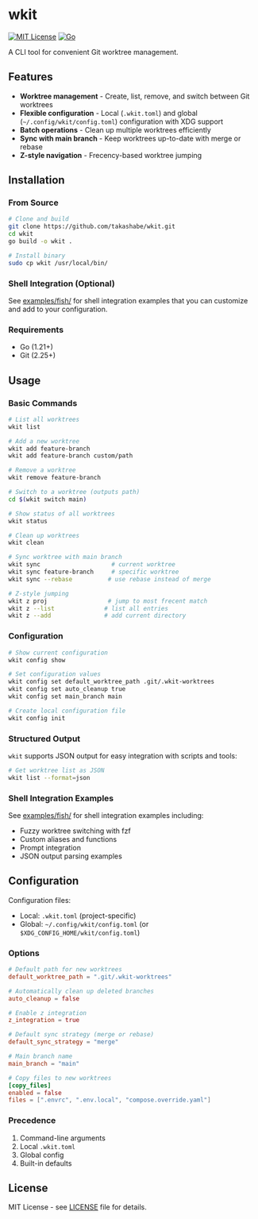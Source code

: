 # wkit

[![MIT License](https://img.shields.io/badge/license-MIT-blue.svg)](LICENSE)
[![Go](https://img.shields.io/badge/go-1.21+-00ADD8.svg)](https://go.dev/)

A CLI tool for convenient Git worktree management.

## Features

- **Worktree management** - Create, list, remove, and switch between Git worktrees
- **Flexible configuration** - Local (`.wkit.toml`) and global (`~/.config/wkit/config.toml`) configuration with XDG support
- **Batch operations** - Clean up multiple worktrees efficiently
- **Sync with main branch** - Keep worktrees up-to-date with merge or rebase
- **Z-style navigation** - Frecency-based worktree jumping

## Installation

### From Source

```bash
# Clone and build
git clone https://github.com/takashabe/wkit.git
cd wkit
go build -o wkit .

# Install binary
sudo cp wkit /usr/local/bin/
```

### Shell Integration (Optional)

See [examples/fish/](examples/fish/) for shell integration examples that you can customize and add to your configuration.

### Requirements

- Go (1.21+)
- Git (2.25+)

## Usage

### Basic Commands

```bash
# List all worktrees
wkit list

# Add a new worktree
wkit add feature-branch
wkit add feature-branch custom/path

# Remove a worktree
wkit remove feature-branch

# Switch to a worktree (outputs path)
cd $(wkit switch main)

# Show status of all worktrees
wkit status

# Clean up worktrees
wkit clean

# Sync worktree with main branch
wkit sync                    # current worktree
wkit sync feature-branch     # specific worktree
wkit sync --rebase          # use rebase instead of merge

# Z-style jumping
wkit z proj                 # jump to most frecent match
wkit z --list              # list all entries
wkit z --add               # add current directory
```

### Configuration

```bash
# Show current configuration
wkit config show

# Set configuration values
wkit config set default_worktree_path .git/.wkit-worktrees
wkit config set auto_cleanup true
wkit config set main_branch main

# Create local configuration file
wkit config init
```

### Structured Output

`wkit` supports JSON output for easy integration with scripts and tools:

```bash
# Get worktree list as JSON
wkit list --format=json
```

### Shell Integration Examples

See [examples/fish/](examples/fish/) for shell integration examples including:

- Fuzzy worktree switching with fzf
- Custom aliases and functions
- Prompt integration
- JSON output parsing examples

## Configuration

Configuration files:
- Local: `.wkit.toml` (project-specific)
- Global: `~/.config/wkit/config.toml` (or `$XDG_CONFIG_HOME/wkit/config.toml`)

### Options

```toml
# Default path for new worktrees
default_worktree_path = ".git/.wkit-worktrees"

# Automatically clean up deleted branches
auto_cleanup = false

# Enable z integration
z_integration = true

# Default sync strategy (merge or rebase)
default_sync_strategy = "merge"

# Main branch name
main_branch = "main"

# Copy files to new worktrees
[copy_files]
enabled = false
files = [".envrc", ".env.local", "compose.override.yaml"]
```

### Precedence

1. Command-line arguments
2. Local `.wkit.toml`
3. Global config
4. Built-in defaults

## License

MIT License - see [LICENSE](LICENSE) file for details.
